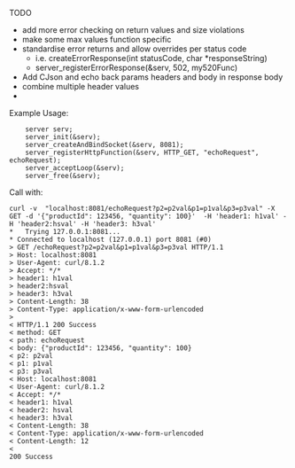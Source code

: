 TODO 

* add more error checking on return values and size violations
* make some max values function specific
* standardise error returns and allow overrides per status code
  * i.e. createErrorResponse(int statusCode, char *responseString)
  * server_registerErrorResponse(&serv, 502, my520Func)
* Add CJson and echo back params headers and body in response body
* combine multiple header values
* 
Example Usage:
```
    server serv;
    server_init(&serv);
    server_createAndBindSocket(&serv, 8081);
    server_registerHttpFunction(&serv, HTTP_GET, "echoRequest", echoRequest);
    server_acceptLoop(&serv);
    server_free(&serv);
```
Call with:
```
curl -v  "localhost:8081/echoRequest?p2=p2val&p1=p1val&p3=p3val" -X GET -d '{"productId": 123456, "quantity": 100}'  -H 'header1: h1val' -H 'header2:hsval' -H 'header3: h3val'
*   Trying 127.0.0.1:8081...
* Connected to localhost (127.0.0.1) port 8081 (#0)
> GET /echoRequest?p2=p2val&p1=p1val&p3=p3val HTTP/1.1
> Host: localhost:8081
> User-Agent: curl/8.1.2
> Accept: */*
> header1: h1val
> header2:hsval
> header3: h3val
> Content-Length: 38
> Content-Type: application/x-www-form-urlencoded
>
< HTTP/1.1 200 Success
< method: GET
< path: echoRequest
< body: {"productId": 123456, "quantity": 100}
< p2: p2val
< p1: p1val
< p3: p3val
< Host: localhost:8081
< User-Agent: curl/8.1.2
< Accept: */*
< header1: h1val
< header2: hsval
< header3: h3val
< Content-Length: 38
< Content-Type: application/x-www-form-urlencoded
< Content-Length: 12
<
200 Success
```